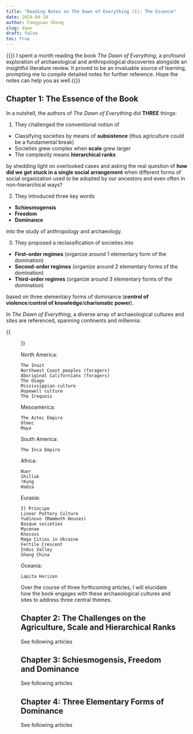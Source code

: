 ```yaml
---
title: "Reading Notes on The Dawn of Everything (1): The Essence"
date: 2024-04-10
author: Fangyuan Sheng
slug: dawn
draft: false
toc: true
---
```

{{<block class="info">}}
I spent a month reading the book *The Dawn of Everything*, a profound exploration of archaeological and anthropological discoveries alongside an insightful literature review. It proved to be an invaluable source of learning, prompting me to compile detailed notes for further reference. Hope the notes can help you as well.{{<end>}}

## Chapter 1: The Essence of the Book

In a nutshell, the authors of *The Dawn of Everything* did **THREE** things:

1. They challenged the conventional notion of
   
- Classifying societies by means of **subsistence** (thus agriculture could be a fundamental break)
- Societies grew complex when **scale** grew larger
- The complexity means **hierarchical ranks**

by shedding light on overlooked cases and asking the real question of **how did we get stuck in a single social arrangement** when different forms of social organization used to be adopted by our ancestors and even often in non-hierarchical ways?

2. They introduced three key words
   
- **Schiesmogensis**
- **Freedom**
- **Dominance**
  
into the study of anthropology and archaeology.  

3. They proposed a reclassification of societies into
   
- **First-order regimes** (organize around 1 elementary form of the domination)
- **Second-order regimes** (organize around 2 elementary forms of the domination)
- **Third-order regimes** (organize around 3 elementary forms of the domination) 

based on three elementary forms of dominance (**control of violence**/**control of knowledge**/**charismatic power**).

In *The Dawn of Everything*, a diverse array of archaeological cultures and sites are referenced, spanning continents and millennia:

{{<figure src="https://hellenshengfy.github.io/dawn_map.jpg" title="Main cultures and sites mentioned in the book">}}


North America:
```
The Inuit
Northwest Coast peoples (foragers)
Aboriginal Californians (foragers)
The Osage
Mississippian culture
Hopewell culture
The Iroquois
```

Mesoamerica:
```
The Aztec Empire
Olmec
Maya
```

South America:
```
The Inca Empire
```

Africa:
```
Nuer
Shilluk
!Kung
Hadza
```

Eurasia:
```
Il Principe
Linear Pottery Culture
Yudinovo (Mammoth Houses)
Basque societies 
Mycenae
Knossos
Maga Cities in Ukraine
Fertile Crescent
Indus Valley
Shang China
```

Oceania:
```
Lapita Horizon
```

Over the course of three forthcoming articles, I will elucidate how the book engages with these archaeological cultures and sites to address three central themes.



## Chapter 2: The Challenges on the Agriculture, Scale and Hierarchical Ranks

See following articles

## Chapter 3: Schiesmogensis, Freedom and Dominance

See following articles

## Chapter 4: Three Elementary Forms of Dominance

See following articles

